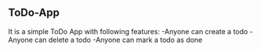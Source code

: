 ## ToDo-App
It is a simple ToDo App with following features:
-Anyone can create a todo
-Anyone can delete a todo
-Anyone can mark a todo as done

